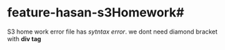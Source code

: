 # feature-hasan-s3Homework#
 S3 home work error file has *sytntax error*. we dont need diamond bracket with **div tag**
